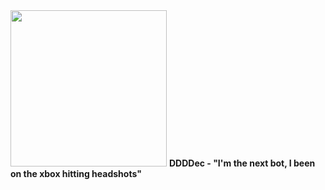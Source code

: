 <img src="https://cdn.discordapp.com/attachments/1086594253750284329/1086599066504417280/ppwlts.png" height="250px" />
<b>DDDDec - "I'm the next bot, I been on the xbox hitting headshots"</b>
